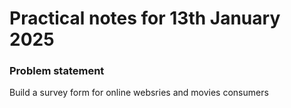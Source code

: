 # Practical notes for 13th January 2025

### Problem statement 

Build a survey form for online websries and movies consumers